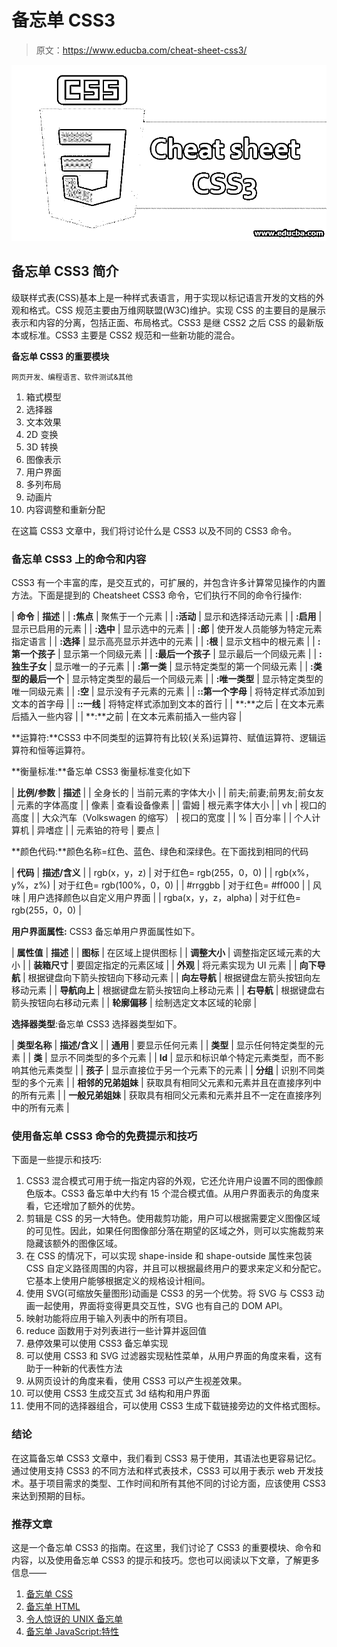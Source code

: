 # 备忘单 CSS3

> 原文：<https://www.educba.com/cheat-sheet-css3/>

![Cheat sheet CSS3](img/7592faf6fed3a887efd2a57fac3b0d90.png)



## 备忘单 CSS3 简介

级联样式表(CSS)基本上是一种样式表语言，用于实现以标记语言开发的文档的外观和格式。CSS 规范主要由万维网联盟(W3C)维护。实现 CSS 的主要目的是展示表示和内容的分离，包括正面、布局格式。CSS3 是继 CSS2 之后 CSS 的最新版本或标准。CSS3 主要是 CSS2 规范和一些新功能的混合。

**备忘单 CSS3 的重要模块**

<small>网页开发、编程语言、软件测试&其他</small>

1.  箱式模型
2.  选择器
3.  文本效果
4.  2D 变换
5.  3D 转换
6.  图像表示
7.  用户界面
8.  多列布局
9.  动画片
10.  内容调整和重新分配

在这篇 CSS3 文章中，我们将讨论什么是 CSS3 以及不同的 CSS3 命令。

### 备忘单 CSS3 上的命令和内容

CSS3 有一个丰富的库，是交互式的，可扩展的，并包含许多计算常见操作的内置方法。下面是提到的 Cheatsheet CSS3 命令，它们执行不同的命令行操作:

| **命令** | **描述** |
| **:焦点** | 聚焦于一个元素 |
| **:活动** | 显示和选择活动元素 |
| **:启用** | 显示已启用的元素 |
| **:选中** | 显示选中的元素 |
| **:郎** | 使开发人员能够为特定元素指定语言 |
| **:选择** | 显示高亮显示并选中的元素 |
| **:根** | 显示文档中的根元素 |
| **:第一个孩子** | 显示第一个同级元素 |
| **:最后一个孩子** | 显示最后一个同级元素 |
| **:独生子女** | 显示唯一的子元素 |
| **:第一类** | 显示特定类型的第一个同级元素 |
| **:类型的最后一个** | 显示特定类型的最后一个同级元素 |
| **:唯一类型** | 显示特定类型的唯一同级元素 |
| **:空** | 显示没有子元素的元素 |
| **::第一个字母** | 将特定样式添加到文本的首字母 |
| **::一线** | 将特定样式添加到文本的首行 |
| **:**之后 | 在文本元素后插入一些内容 |
| **:**之前 | 在文本元素前插入一些内容 |

**运算符:**CSS3 中不同类型的运算符有比较(关系)运算符、赋值运算符、逻辑运算符和恒等运算符。

**衡量标准:**备忘单 CSS3 衡量标准变化如下

| **比例/参数** | **描述** |
| 全身长的 | 当前元素的字体大小 |
| 前夫;前妻;前男友;前女友 | 元素的字体高度 |
| 像素 | 查看设备像素 |
| 雷姆 | 根元素字体大小 |
| vh | 视口的高度 |
| 大众汽车（Volkswagen 的缩写） | 视口的宽度 |
| % | 百分率 |
| 个人计算机 | 异嗜症 |
| 元素铂的符号 | 要点 |

**颜色代码:**颜色名称=红色、蓝色、绿色和深绿色。在下面找到相同的代码

| **代码** | **描述/含义** |
| rgb(x，y，z) | 对于红色= rgb(255，0，0) |
| rgb(x%，y%，z%) | 对于红色= rgb(100%，0，0) |
| #rrggbb | 对于红色= #ff000 |
| 风味 | 用户选择颜色以自定义用户界面 |
| rgba(x，y，z，alpha) | 对于红色= rgb(255，0，0) |

**用户界面属性:** CSS3 备忘单用户界面属性如下。

| **属性值** | **描述** |
| **图标** | 在区域上提供图标 |
| **调整大小** | 调整指定区域元素的大小 |
| **装箱尺寸** | 要固定指定的元素区域 |
| **外观** | 将元素实现为 UI 元素 |
| **向下导航** | 根据键盘向下箭头按钮向下移动元素 |
| **向左导航** | 根据键盘左箭头按钮向左移动元素 |
| **导航向上** | 根据键盘左箭头按钮向上移动元素 |
| **右导航** | 根据键盘右箭头按钮向右移动元素 |
| **轮廓偏移** | 绘制选定文本区域的轮廓 |

**选择器类型**:备忘单 CSS3 选择器类型如下。

| **类型名称** | **描述/含义** |
| **通用** | 要显示任何元素 |
| **类型** | 显示任何特定类型的元素 |
| **类** | 显示不同类型的多个元素 |
| **Id** | 显示和标识单个特定元素类型，而不影响其他元素类型 |
| **孩子** | 显示直接位于另一个元素下的元素 |
| **分组** | 识别不同类型的多个元素 |
| **相邻的兄弟姐妹** | 获取具有相同父元素和元素并且在直接序列中的所有元素 |
| **一般兄弟姐妹** | 获取具有相同父元素和元素并且不一定在直接序列中的所有元素 |

### 使用备忘单 CSS3 命令的免费提示和技巧

下面是一些提示和技巧:

1.  CSS3 混合模式可用于统一指定内容的外观，它还允许用户设置不同的图像颜色版本。CSS3 备忘单中大约有 15 个混合模式值。从用户界面表示的角度来看，它还增加了额外的优势。
2.  剪辑是 CSS 的另一大特色。使用裁剪功能，用户可以根据需要定义图像区域的可见性。因此，如果任何图像部分落在期望的区域之外，则可以实施裁剪来隐藏该额外的图像区域。
3.  在 CSS 的情况下，可以实现 shape-inside 和 shape-outside 属性来包装 CSS 自定义路径周围的内容，并且可以根据最终用户的要求来定义和分配它。它基本上使用户能够根据定义的规格设计相间。
4.  使用 SVG(可缩放矢量图形)动画是 CSS3 的另一个优势。将 SVG 与 CSS3 动画一起使用，界面将变得更具交互性，SVG 也有自己的 DOM API。
5.  映射功能将应用于输入列表中的所有项目。
6.  reduce 函数用于对列表进行一些计算并返回值
7.  悬停效果可以使用 CSS3 备忘单实现
8.  可以使用 CSS3 和 SVG 过滤器实现粘性菜单，从用户界面的角度来看，这有助于一种新的代表性方法
9.  从网页设计的角度来看，使用 CSS3 可以产生视差效果。
10.  可以使用 CSS3 生成交互式 3d 结构和用户界面
11.  使用不同的选择器组合，可以使用 CSS3 生成下载链接旁边的文件格式图标。

### 结论

在这篇备忘单 CSS3 文章中，我们看到 CSS3 易于使用，其语法也更容易记忆。通过使用支持 CSS3 的不同方法和样式表技术，CSS3 可以用于表示 web 开发技术。基于项目需求的类型、工作时间和所有其他不同的讨论方面，应该使用 CSS3 来达到预期的目标。

### 推荐文章

这是一个备忘单 CSS3 的指南。在这里，我们讨论了 CSS3 的重要模块、命令和内容，以及使用备忘单 CSS3 的提示和技巧。您也可以阅读以下文章，了解更多信息——

1.  [备忘单 CSS](https://www.educba.com/cheat-sheet-css/)
2.  [备忘单 HTML](https://www.educba.com/cheat-sheet-html/)
3.  [令人惊讶的 UNIX 备忘单](https://www.educba.com/cheat-sheet-for-unix/)
4.  [备忘单 JavaScript:特性](https://www.educba.com/cheat-sheet-javascript/)






